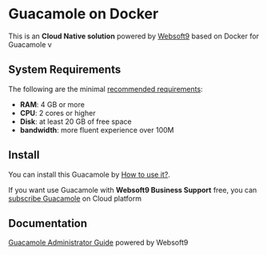 # Guacamole on Docker  

This is an **Cloud Native solution** powered by [Websoft9](https://www.websoft9.com) based on Docker for Guacamole v

## System Requirements

The following are the minimal [recommended requirements](https://guacamole.incubator.apache.org/doc/gug/introduction.html):

* **RAM**: 4 GB or more
* **CPU**: 2 cores or higher
* **Disk**: at least 20 GB of free space
* **bandwidth**: more fluent experience over 100M  

## Install

You can install this Guacamole by [How to use it?](https://github.com/Websoft9/docker-library#how-to-use-it).   

If you want use Guacamole with **Websoft9 Business Support** free, you can [subscribe Guacamole](https://www.websoft9.com/apps) on Cloud platform

## Documentation

[Guacamole Administrator Guide](https://support.websoft9.com/docs/guacamole) powered by Websoft9

